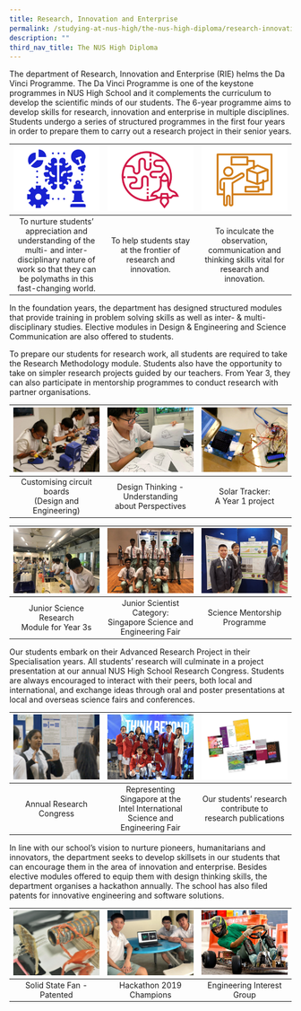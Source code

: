 ```yaml
---
title: Research, Innovation and Enterprise
permalink: /studying-at-nus-high/the-nus-high-diploma/research-innovation-and-enterprise/
description: ""
third_nav_title: The NUS High Diploma
---
```

The department of Research, Innovation and Enterprise (RIE) helms the Da Vinci Programme. The Da Vinci Programme is one of the keystone programmes in NUS High School and it complements the curriculum to develop the scientific minds of our students. The 6-year programme aims to develop skills for research, innovation and enterprise in multiple disciplines. Students undergo a series of structured programmes in the first four years in order to prepare them to carry out a research project in their senior years.

<table>
	<thead>
		<tr>
			<th style="width: 33%; align: center">
				<img src="/images/RIE/rie_icon1.png" style="max-width: 100%; max-height:100%" >
			</th>
			<th style="width: 33%; align: center">
				<img src="/images/RIE/rie_icon2.png" style="max-width: 100%; max-heigth: 100%" >
			</th>
			<th style="width: 33%;align: center">
				<img src="/images/RIE/rie_icon3.png" style="max-width: 100%; max-heigth: 100%">
			</th>
		</tr>
	</thead>
	<tbody>
		<tr>
			<td style="text-align:center" > 
			To nurture students’ appreciation and understanding of the multi- and inter-disciplinary nature of work so that they can be polymaths in this fast-changing world.
			</td>
			<td style="text-align:center" >
			To help students stay at the frontier of research and innovation.
			</td>
			<td style="text-align:center">
			To inculcate the observation, communication and thinking skills vital for research and innovation.
			</td>
		</tr>
	</tbody>
</table>

In the foundation years, the department has designed structured modules that provide training in problem solving skills as well as inter- & multi-disciplinary studies. Elective modules in Design & Engineering and Science Communication are also offered to students.

To prepare our students for research work, all students are required to take the Research Methodology module. Students also have the opportunity to take on simpler research projects guided by our teachers. From Year 3, they can also participate in mentorship programmes to conduct research with partner organisations.

<table>
	<thead>
		<tr>
			<th style="width: 33%; align: center">
				<img src="/images/RIE/rie1.png" style="max-width: 100%; max-height:100%" >
			</th>
			<th style="width: 33%; align: center">
				<img src="/images/RIE/rie2.png" style="max-width: 100%; max-heigth: 100%" >
			</th>
			<th style="width: 33%;align: center">
				<img src="/images/RIE/rie3.png" style="max-width: 100%; max-heigth: 100%">
			</th>
		</tr>
	</thead>
	<tbody>
		<tr>
			<td style="text-align:center" > 
			Customising circuit boards<br>(Design and Engineering)
			</td>
			<td style="text-align:center" >
			Design Thinking - Understanding<br>about Perspectives
			</td>
			<td style="text-align:center">
			Solar Tracker:<br>A Year 1 project
			</td>
		</tr>
	</tbody>
</table>

<table>
	<thead>
		<tr>
			<th style="width: 33%; align: center">
				<img src="/images/RIE/rie4.png" style="max-width: 100%; max-height:100%" >
			</th>
			<th style="width: 33%; align: center">
				<img src="/images/RIE/rie5.png" style="max-width: 100%; max-heigth: 100%" >
			</th>
			<th style="width: 33%;align: center">
				<img src="/images/RIE/rie6.png" style="max-width: 100%; max-heigth: 100%">
			</th>
		</tr>
	</thead>
	<tbody>
		<tr>
			<td style="text-align:center" > 
			Junior Science Research<br>Module for Year 3s
			</td>
			<td style="text-align:center" >
			Junior Scientist Category:<br>Singapore Science and<br>Engineering Fair
			</td>
			<td style="text-align:center">
			Science Mentorship<br>Programme
			</td>
		</tr>
	</tbody>
</table>

Our students embark on their Advanced Research Project in their Specialisation years. All students’ research will culminate in a project presentation at our annual NUS High School Research Congress. Students are always encouraged to interact with their peers, both local and international, and exchange ideas through oral and poster presentations at local and overseas science fairs and conferences.

<table>
	<thead>
		<tr>
			<th style="width: 33%; align: center">
				<img src="/images/RIE/rie7.png" style="max-width: 100%; max-height:100%" >
			</th>
			<th style="width: 33%; align: center">
				<img src="/images/RIE/rie8.png" style="max-width: 100%; max-heigth: 100%" >
			</th>
			<th style="width: 33%;align: center">
				<img src="/images/RIE/rie9.png" style="max-width: 100%; max-heigth: 100%">
			</th>
		</tr>
	</thead>
	<tbody>
		<tr>
			<td style="text-align:center" > 
			Annual Research Congress
			</td>
			<td style="text-align:center" >
			Representing Singapore at the<br>Intel International Science and<br>Engineering Fair
			</td>
			<td style="text-align:center">
			Our students’ research<br>contribute to<br>research publications
			</td>
		</tr>
	</tbody>
</table>

In line with our school’s vision to nurture pioneers, humanitarians and innovators, the department seeks to develop skillsets in our students that can encourage them in the area of innovation and enterprise. Besides elective modules offered to equip them with design thinking skills, the department organises a hackathon annually. The school has also filed patents for innovative engineering and software solutions.

<table>
	<thead>
		<tr>
			<th style="width: 33%; align: center">
				<img src="/images/RIE/rie10.png" style="max-width: 100%; max-height:100%" >
			</th>
			<th style="width: 33%; align: center">
				<img src="/images/RIE/rie11.png" style="max-width: 100%; max-heigth: 100%" >
			</th>
			<th style="width: 33%;align: center">
				<img src="/images/RIE/rie12.png" style="max-width: 100%; max-heigth: 100%">
			</th>
		</tr>
	</thead>
	<tbody>
		<tr>
			<td style="text-align:center" > 
			Solid State Fan - Patented
			</td>
			<td style="text-align:center" >
			Hackathon 2019 Champions
			</td>
			<td style="text-align:center">
			Engineering Interest Group
			</td>
		</tr>
	</tbody>
</table>